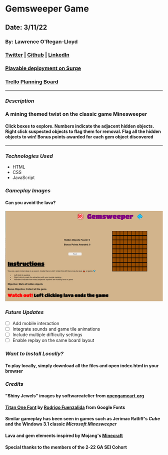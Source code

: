 # Gemsweeper Game

## Date: 3/11/22

### By: Lawrence O'Regan-Lloyd

### [Twitter](https://twitter.com/Lawrence_OL) | [Github](https://github.com/LawrenceOL) | [LinkedIn](https://www.linkedin.com/in/lawrenceol/)

### [Playable deployment on Surge](https://gem-sweeper.surge.sh)
### [Trello Planning Board](https://trello.com/b/41J9d4Sg/gemsweeper)
---

### ***Description***

### A mining themed twist on the classic game Minesweeper
#### Click boxes to explore. Numbers indicate the adjacent hidden objects. Right click suspected objects to flag them for removal. Flag all the hidden objects to win! Bonus points awarded for each gem object discovered

---

### ***Technologies Used***

- HTML
- CSS
- JavaScript

### ***Gameplay Images***

#### Can you avoid the lava?

![Image](./assets/gemsweeper2.PNG)

### ***Future Updates***

- [ ] Add mobile interaction
- [ ] Integrate sounds and game tile animations
- [ ] Include multiple difficulty settings
- [ ] Enable replay on the same board layout

### ***Want to Install Locally?***
#### To play locally, simply download all the files and open index.html in your browser

### ***Credits***
#### "Shiny Jewels" images by softwareatelier from [opengameart.org](https://opengameart.org/users/softwareatelier)
#### [Titan One Font](https://fonts.google.com/specimen/Titan+One) by [Rodrigo Fuenzalida](https://fonts.google.com/?query=Rodrigo%20Fuenzalida) from Google Fonts 
#### Similar gameplay has been seen in games such as Jerimac Ratliff's *Cube* and the Windows 3.1 classic *Microsoft Minesweeper*
#### Lava and gem elements inspired by Mojang's [Minecraft](https://www.minecraft.net/) 
#### Special thanks to the members of the 2-22 GA SEI Cohort

